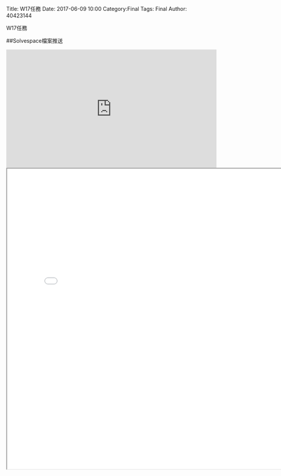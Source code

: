 Title:  W17任務
Date: 2017-06-09 10:00
Category:Final
Tags: Final
Author: 40423144

W17任務

<!-- PELICAN_END_SUMMARY -->


##Solvespace檔案推送
<iframe width="560" height="315" src="https://www.youtube.com/embed/ciTNssal_Ac" frameborder="0" allowfullscreen></iframe>

<iframe src="./../w17/40423144.html" width="800" height="800"</iframe>

##(一)
<p><iframe width="560" height="315" src="https://www.youtube.com/embed/3SUa_R443Vc" frameborder="0" allowfullscreen></iframe><p>

